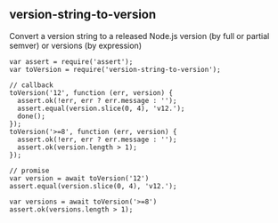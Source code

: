 ## version-string-to-version

Convert a version string to a released Node.js version (by full or partial semver) or versions (by expression)

```
var assert = require('assert');
var toVersion = require('version-string-to-version');

// callback
toVersion('12', function (err, version) {
  assert.ok(!err, err ? err.message : '');
  assert.equal(version.slice(0, 4), 'v12.');
  done();
});
toVersion('>=8', function (err, version) {
  assert.ok(!err, err ? err.message : '');
  assert.ok(version.length > 1);
});

// promise
var version = await toVersion('12')
assert.equal(version.slice(0, 4), 'v12.');

var versions = await toVersion('>=8')
assert.ok(versions.length > 1);
```
